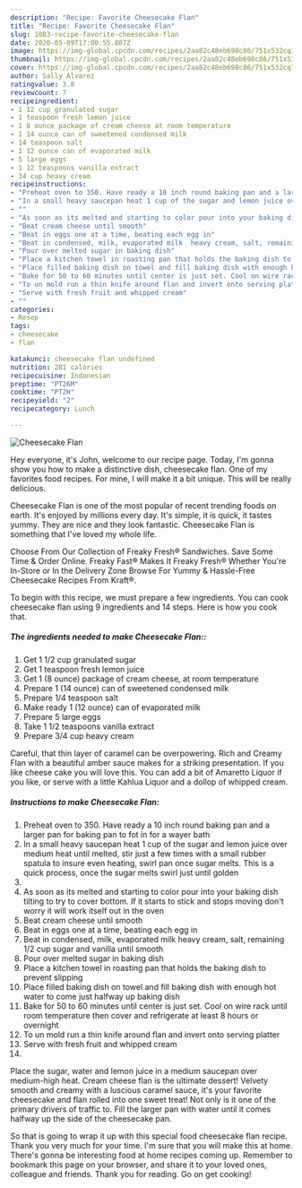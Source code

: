 ```yaml
---
description: "Recipe: Favorite Cheesecake Flan"
title: "Recipe: Favorite Cheesecake Flan"
slug: 1083-recipe-favorite-cheesecake-flan
date: 2020-05-09T17:00:55.887Z
image: https://img-global.cpcdn.com/recipes/2aa82c48eb698c86/751x532cq70/cheesecake-flan-recipe-main-photo.jpg
thumbnail: https://img-global.cpcdn.com/recipes/2aa82c48eb698c86/751x532cq70/cheesecake-flan-recipe-main-photo.jpg
cover: https://img-global.cpcdn.com/recipes/2aa82c48eb698c86/751x532cq70/cheesecake-flan-recipe-main-photo.jpg
author: Sally Alvarez
ratingvalue: 3.8
reviewcount: 7
recipeingredient:
- 1 12 cup granulated sugar
- 1 teaspoon fresh lemon juice
- 1 8 ounce package of cream cheese at room temperature
- 1 14 ounce can of sweetened condensed milk
- 14 teaspoon salt
- 1 12 ounce can of evaporated milk
- 5 large eggs
- 1 12 teaspoons vanilla extract
- 34 cup heavy cream
recipeinstructions:
- "Preheat oven to 350. Have ready a 10 inch round baking pan and a larger pan for baking pan to fot in for a wayer bath"
- "In a small heavy saucepan heat 1 cup of the sugar and lemon juice over medium heat until melted, stir just a few times with a small rubber spatula to insure even heating, swirl pan once sugar melts. This is a quick process, once the sugar melts swirl just until golden"
- ""
- "As soon as its melted and starting to color pour into your baking dish tilting to try to cover bottom. If it starts to stick and stops moving don&#39;t  worry it will work itself out in the oven"
- "Beat cream cheese until smooth"
- "Beat in eggs one at a time, beating each egg in"
- "Beat in condensed, milk, evaporated milk  heavy cream, salt, remaining 1/2 cup sugar and vanilla until smooth"
- "Pour over melted sugar in baking dish"
- "Place a kitchen towel in roasting pan that holds the baking dish to prevent slipping"
- "Place filled baking dish on towel and fill baking dish with enough hot water to come just halfway up baking dish"
- "Bake for 50 to 60 minutes until center is just set. Cool on wire rack until room temperature then cover and refrigerate at least 8 hours or overnight"
- "To un mold run a thin knife around flan and invert onto serving platter"
- "Serve with fresh fruit and whipped cream"
- ""
categories:
- Resep
tags:
- cheesecake
- flan

katakunci: cheesecake flan undefined
nutrition: 281 calories
recipecuisine: Indonesian
preptime: "PT26M"
cooktime: "PT2H"
recipeyield: "2"
recipecategory: Lunch

---
```



![Cheesecake Flan](https://img-global.cpcdn.com/recipes/2aa82c48eb698c86/751x532cq70/cheesecake-flan-recipe-main-photo.jpg)

Hey everyone, it's John, welcome to our recipe page. Today, I'm gonna show you how to make a distinctive dish, cheesecake flan. One of my favorites food recipes. For mine, I will make it a bit unique. This will be really delicious.

Cheesecake Flan is one of the most popular of recent trending foods on earth. It's enjoyed by millions every day. It's simple, it is quick, it tastes yummy. They are nice and they look fantastic. Cheesecake Flan is something that I've loved my whole life.

Choose From Our Collection of Freaky Fresh® Sandwiches. Save Some Time &amp; Order Online. Freaky Fast® Makes It Freaky Fresh® Whether You&#39;re In-Store or In the Delivery Zone Browse For Yummy &amp; Hassle-Free Cheesecake Recipes From Kraft®.


To begin with this recipe, we must prepare a few ingredients. You can cook cheesecake flan using 9 ingredients and 14 steps. Here is how you cook that.

##### The ingredients needed to make Cheesecake Flan::

1. Get 1 1/2 cup granulated sugar
1. Get 1 teaspoon fresh lemon juice
1. Get 1 (8 ounce) package of cream cheese, at room temperature
1. Prepare 1 (14 ounce) can of sweetened condensed milk
1. Prepare 1/4 teaspoon salt
1. Make ready 1 (12 ounce) can of evaporated milk
1. Prepare 5 large eggs
1. Take 1 1/2 teaspoons vanilla extract
1. Prepare 3/4 cup heavy cream


Careful, that thin layer of caramel can be overpowering. Rich and Creamy Flan with a beautiful amber sauce makes for a striking presentation. If you like cheese cake you will love this. You can add a bit of Amaretto Liquor if you like, or serve with a little Kahlua Liquor and a dollop of whipped cream. 

##### Instructions to make Cheesecake Flan:

1. Preheat oven to 350. Have ready a 10 inch round baking pan and a larger pan for baking pan to fot in for a wayer bath
1. In a small heavy saucepan heat 1 cup of the sugar and lemon juice over medium heat until melted, stir just a few times with a small rubber spatula to insure even heating, swirl pan once sugar melts. This is a quick process, once the sugar melts swirl just until golden
1. 
1. As soon as its melted and starting to color pour into your baking dish tilting to try to cover bottom. If it starts to stick and stops moving don&#39;t  worry it will work itself out in the oven
1. Beat cream cheese until smooth
1. Beat in eggs one at a time, beating each egg in
1. Beat in condensed, milk, evaporated milk  heavy cream, salt, remaining 1/2 cup sugar and vanilla until smooth
1. Pour over melted sugar in baking dish
1. Place a kitchen towel in roasting pan that holds the baking dish to prevent slipping
1. Place filled baking dish on towel and fill baking dish with enough hot water to come just halfway up baking dish
1. Bake for 50 to 60 minutes until center is just set. Cool on wire rack until room temperature then cover and refrigerate at least 8 hours or overnight
1. To un mold run a thin knife around flan and invert onto serving platter
1. Serve with fresh fruit and whipped cream
1. 


Place the sugar, water and lemon juice in a medium saucepan over medium-high heat. Cream cheese flan is the ultimate dessert! Velvety smooth and creamy with a luscious caramel sauce, it&#39;s your favorite cheesecake and flan rolled into one sweet treat! Not only is it one of the primary drivers of traffic to. Fill the larger pan with water until it comes halfway up the side of the cheesecake pan. 

So that is going to wrap it up with this special food cheesecake flan recipe. Thank you very much for your time. I'm sure that you will make this at home. There's gonna be interesting food at home recipes coming up. Remember to bookmark this page on your browser, and share it to your loved ones, colleague and friends. Thank you for reading. Go on get cooking!
